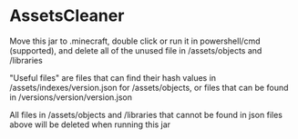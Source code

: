 # AssetsCleaner

Move this jar to .minecraft, double click or run it in powershell/cmd (supported), and delete all of the unused file in /assets/objects and /libraries

"Useful files" are files that can find their hash values in /assets/indexes/version.json for /assets/objects, or files that can be found in /versions/version/version.json

All files in /assets/objects and /libraries that cannot be found in json files above will be deleted when running this jar